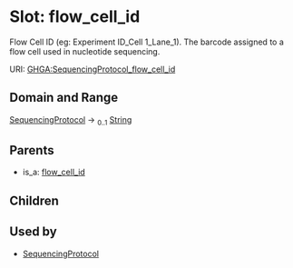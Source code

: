 
# Slot: flow_cell_id


Flow Cell ID (eg: Experiment ID_Cell 1_Lane_1). The barcode assigned to a flow cell used in nucleotide sequencing.

URI: [GHGA:SequencingProtocol_flow_cell_id](https://w3id.org/GHGA/SequencingProtocol_flow_cell_id)


## Domain and Range

[SequencingProtocol](SequencingProtocol.md) &#8594;  <sub>0..1</sub> [String](types/String.md)

## Parents

 *  is_a: [flow_cell_id](flow_cell_id.md)

## Children


## Used by

 * [SequencingProtocol](SequencingProtocol.md)
